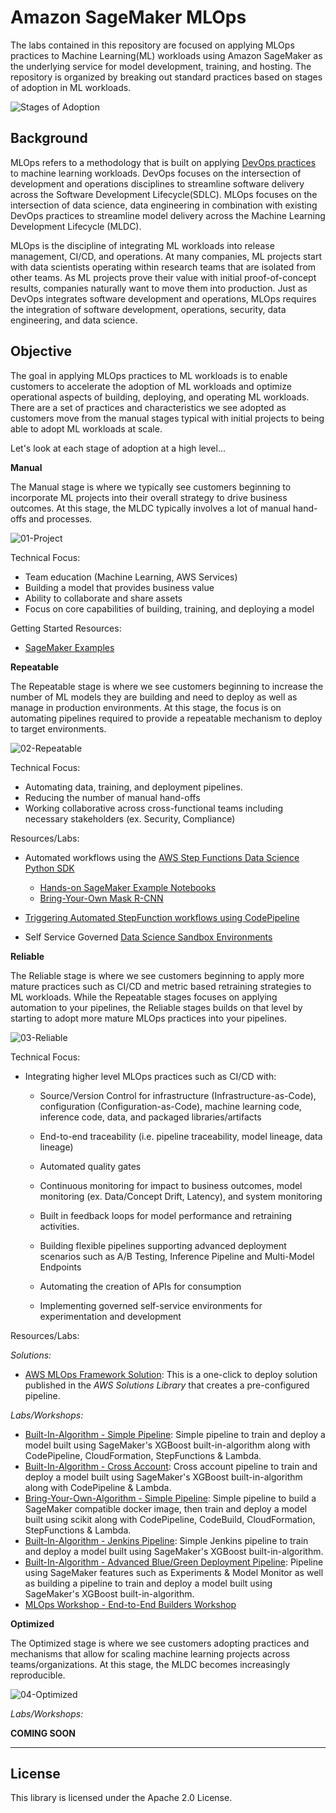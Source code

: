 # Amazon SageMaker MLOps

The labs contained in this repository are focused on applying MLOps practices to Machine Learning(ML) workloads using Amazon SageMaker as the underlying service for model development, training, and hosting.  The repository is organized by breaking out standard practices based on stages of adoption in ML workloads.

 ![Stages of Adoption](images/mlops-stages.png)

## Background 

MLOps refers to a methodology that is built on applying [DevOps practices](https://aws.amazon.com/devops/what-is-devops/) to machine
learning workloads. DevOps focuses on the intersection of development and operations disciplines to streamline software delivery across the Software Development Lifecycle(SDLC). MLOps focuses on the intersection of data science, data engineering in combination with existing DevOps practices to streamline model delivery across the Machine Learning Development Lifecycle (MLDC). 

MLOps is the discipline of integrating ML workloads into release management, CI/CD, and operations. At many companies, ML projects start with data scientists operating within research teams that are isolated from other teams. As ML projects prove their value with initial proof-of-concept results, companies naturally want to move them into
production. Just as DevOps integrates software development and operations, MLOps requires the integration of software development, operations, security, data engineering, and data science.

## Objective

The goal in applying MLOps practices to ML workloads is to enable customers to accelerate the adoption of ML workloads and optimize operational aspects of building, deploying, and operating ML workloads.  There are a set of practices and characteristics we see adopted as customers move from the manual stages typical with initial projects to being able to adopt ML workloads at scale.

Let's look at each stage of adoption at a high level... 

**Manual** 

The Manual stage is where we typically see customers beginning to incorporate ML projects into their overall strategy to drive business outcomes.  At this stage, the MLDC typically involves a lot of manual hand-offs and processes.

![01-Project](images/mlops-manual.png)

   
Technical Focus: 

   * Team education (Machine Learning, AWS Services)
   * Building a model that provides business value
   * Ability to collaborate and share assets
   * Focus on core capabilities of building, training, and deploying a model

Getting Started Resources:

 * [SageMaker Examples](https://github.com/aws/amazon-sagemaker-examples)

**Repeatable** 

The Repeatable stage is where we see customers beginning to increase the number of ML models they are building and need to deploy as well as manage in production environments.  At this stage, the focus is on automating pipelines required to provide a repeatable mechanism to deploy to target environments.  

![02-Repeatable](images/mlops-repeatable.png)
   
Technical Focus: 

   * Automating data, training, and deployment pipelines. 
   * Reducing the number of manual hand-offs
   * Working collaborative across cross-functional teams including necessary stakeholders (ex. Security, Compliance)

Resources/Labs: 

* Automated workflows using the [AWS Step Functions Data Science Python SDK](https://docs.aws.amazon.com/step-functions/latest/dg/concepts-python-sdk.html)
  
  * [Hands-on SageMaker Example Notebooks](https://github.com/aws/amazon-sagemaker-examples/tree/master/step-functions-data-science-sdk)
  * [Bring-Your-Own Mask R-CNN](https://github.com/aws-samples/aws-stepfunctions-byoc-mlops-using-data-science-sdk)
  
* [Triggering Automated StepFunction workflows using CodePipeline](https://github.com/aws-samples/aws-codepipeline-stepfunctions)

* Self Service Governed [Data Science Sandbox Environments](https://aws.amazon.com/blogs/mt/enable-self-service-secured-data-science-using-amazon-sagemaker-notebooks-and-aws-service-catalog/)



**Reliable** 

The Reliable stage is where we see customers beginning to apply more mature practices such as CI/CD and metric based retraining strategies to ML workloads.  While the Repeatable stages focuses on applying automation to your pipelines, the Reliable stages builds on that level by starting to adopt more mature MLOps practices into your  pipelines. 

![03-Reliable](images/mlops-reliable.png)
   
Technical Focus: 

   * Integrating higher level MLOps practices  such as CI/CD with:

     * Source/Version Control for infrastructure (Infrastructure-as-Code), configuration (Configuration-as-Code), machine learning code, inference code, data, and packaged libraries/artifacts
     
     * End-to-end traceability (i.e. pipeline 
    traceability, model lineage, data lineage)

     * Automated quality gates

     * Continuous monitoring for impact to  business outcomes,  model monitoring (ex. Data/Concept Drift, Latency), and system monitoring

     * Built in feedback loops for model performance and retraining activities. 

     * Building flexible pipelines supporting advanced deployment scenarios such as A/B Testing, Inference Pipeline and Multi-Model Endpoints

     * Automating the creation of APIs for consumption
     * Implementing governed self-service environments for experimentation and development  

Resources/Labs:

*Solutions:*

* [AWS MLOps Framework Solution](https://aws.amazon.com/solutions/implementations/aws-mlops-framework/): This is a one-click to deploy solution published in the *AWS Solutions Library*  that creates a pre-configured pipeline. 

*Labs/Workshops:*
* [Built-In-Algorithm - Simple Pipeline](/1-Built-In-Algorithm/README.md): Simple pipeline to train and deploy a model built using SageMaker's XGBoost built-in-algorithm along with CodePipeline, CloudFormation, StepFunctions & Lambda. 
* [Built-In-Algorithm - Cross Account](/3-Built-In-Algorithm-Cross-Acccount/README.md): Cross account pipeline to train and deploy a model built using SageMaker's XGBoost built-in-algorithm along with CodePipeline & Lambda. 
* [Bring-Your-Own-Algorithm - Simple Pipeline](/2-Bring-Your-Own/README.md): Simple pipeline to build a SageMaker compatible docker image, then train and deploy a model built using scikit along with CodePipeline, CodeBuild, CloudFormation, StepFunctions & Lambda. 
* [Built-In-Algorithm - Jenkins Pipeline](/4-Built-In-Algorithm-Jenkins/README.md): Simple Jenkins pipeline to train and deploy a model built using SageMaker's XGBoost built-in-algorithm.
* [Built-In-Algorithm - Advanced Blue/Green Deployment Pipeline](https://github.com/aws-samples/amazon-sagemaker-safe-deployment-pipeline): Pipeline using SageMaker features such as Experiments & Model Monitor as well as building a pipeline to train and deploy a model built using SageMaker's XGBoost built-in-algorithm. 
* [MLOps Workshop - End-to-End Builders Workshop](https://operational-machine-learning-pipeline.workshop.aws/module_introduction_1.html)

**Optimized** 

The Optimized stage is where we see customers adopting practices and mechanisms that allow for scaling machine learning projects across teams/organizations. At this stage, the MLDC becomes increasingly reproducible.   

![04-Optimized](images/mlops-optimized.png)

*Labs/Workshops:*

**COMING SOON** 



<HR>


## License

This library is licensed under the Apache 2.0 License. 
